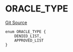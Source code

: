 # ORACLE_TYPE
[Git Source](https://github.com/thrackle-io/tron/blob/b7e3c80b9894bc0c1005dc8b0adb631c487f2598/src/protocol/economic/ruleProcessor/RuleCodeData.sol)


```solidity
enum ORACLE_TYPE {
    DENIED_LIST,
    APPROVED_LIST
}
```

